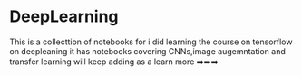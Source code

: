 # DeepLearning
This is a collecttion of notebooks for i did learning the course on tensorflow on deepleaning it has notebooks covering CNNs,image augemntation and transfer learning will keep adding as a learn more
:arrow_right::arrow_right::arrow_right:
